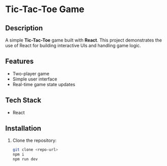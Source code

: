 # Tic-Tac-Toe Game

## Description
A simple **Tic-Tac-Toe** game built with **React**. This project demonstrates the use of React for building interactive UIs and handling game logic.

## Features
- Two-player game
- Simple user interface
- Real-time game state updates

## Tech Stack
- React

## Installation
1. Clone the repository:
   ```bash
   git clone <repo-url>
   npm i
   npm run dev
